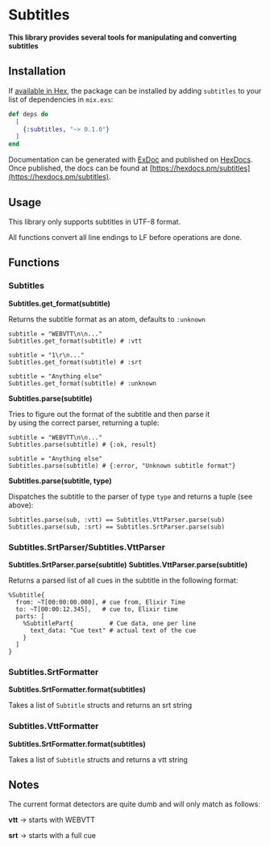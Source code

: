 # Subtitles

**This library provides several tools for manipulating and converting subtitles**

## Installation

If [available in Hex](https://hex.pm/docs/publish), the package can be installed
by adding `subtitles` to your list of dependencies in `mix.exs`:

```elixir
def deps do
  [
    {:subtitles, "~> 0.1.0"}
  ]
end
```

Documentation can be generated with [ExDoc](https://github.com/elixir-lang/ex_doc)
and published on [HexDocs](https://hexdocs.pm). Once published, the docs can
be found at [https://hexdocs.pm/subtitles](https://hexdocs.pm/subtitles).

## Usage

This library only supports subtitles in UTF-8 format.  

All functions convert all line endings to LF before operations are done.

## Functions

### Subtitles

**Subtitles.get_format(subtitle)**

Returns the subtitle format as an atom, defaults to `:unknown`

```
subtitle = "WEBVTT\n\n..."
Subtitles.get_format(subtitle) # :vtt

subtitle = "1\r\n..."
Subtitles.get_format(subtitle) # :srt

subtitle = "Anything else"
Subtitles.get_format(subtitle) # :unknown
```

**Subtitles.parse(subtitle)**

Tries to figure out the format of the subtitle and then parse it  
by using the correct parser, returning a tuple:

```
subtitle = "WEBVTT\n\n..."
Subtitles.parse(subtitle) # {:ok, result}

subtitle = "Anything else"
Subtitles.parse(subtitle) # {:error, "Unknown subtitle format"}
```

**Subtitles.parse(subtitle, type)**

Dispatches the subtitle to the parser of type `type` and returns a tuple (see above):

```
Subtitles.parse(sub, :vtt) == Subtitles.VttParser.parse(sub)
Subtitles.parse(sub, :srt) == Subtitles.SrtParser.parse(sub)
```

### Subtitles.SrtParser/Subtitles.VttParser

**Subtitles.SrtParser.parse(subtitle)**
**Subtitles.VttParser.parse(subtitle)**

Returns a parsed list of all cues in the subtitle in the following format:

```
%Subtitle{
  from: ~T[00:00:00.000], # cue from, Elixir Time
  to: ~T[00:00:12.345],   # cue to, Elixir time
  parts: [
    %SubtitlePart{          # Cue data, one per line
      text_data: "Cue text" # actual text of the cue
    }
  ]
}
```

### Subtitles.SrtFormatter

**Subtitles.SrtFormatter.format(subtitles)**

Takes a list of `Subtitle` structs and returns an srt string

### Subtitles.VttFormatter

**Subtitles.SrtFormatter.format(subtitles)**

Takes a list of `Subtitle` structs and returns a vtt string  

## Notes

The current format detectors are quite dumb and will only match as follows:  

**vtt** -> starts with WEBVTT  

**srt** -> starts with a full cue
